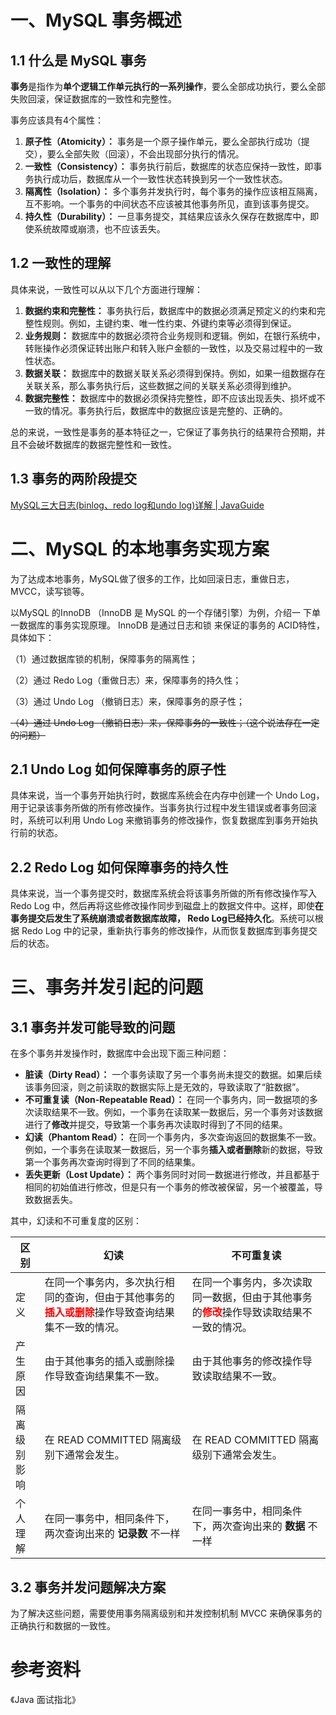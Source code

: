 # 一、MySQL 事务概述

## 1.1 什么是 MySQL 事务

**事务**是指作为**单个逻辑工作单元执行的一系列操作**，要么全部成功执行，要么全部失败回滚，保证数据库的一致性和完整性。

事务应该具有4个属性：

1. **原子性（Atomicity）：** 事务是一个原子操作单元，要么全部执行成功（提交），要么全部失败（回滚），不会出现部分执行的情况。
2. **一致性（Consistency）：** 事务执行前后，数据库的状态应保持一致性，即事务执行成功后，数据库从一个一致性状态转换到另一个一致性状态。
3. **隔离性（Isolation）：** 多个事务并发执行时，每个事务的操作应该相互隔离，互不影响。一个事务的中间状态不应该被其他事务所见，直到该事务提交。
4. **持久性（Durability）：** 一旦事务提交，其结果应该永久保存在数据库中，即使系统故障或崩溃，也不应该丢失。



## 1.2 一致性的理解

具体来说，一致性可以从以下几个方面进行理解：

1. **数据约束和完整性：** 事务执行后，数据库中的数据必须满足预定义的约束和完整性规则。例如，主键约束、唯一性约束、外键约束等必须得到保证。
2. **业务规则：** 数据库中的数据必须符合业务规则和逻辑。例如，在银行系统中，转账操作必须保证转出账户和转入账户金额的一致性，以及交易过程中的一致性状态。
3. **数据关联：** 数据库中的数据关联关系必须得到保持。例如，如果一组数据存在关联关系，那么事务执行后，这些数据之间的关联关系必须得到维护。
4. **数据完整性：** 数据库中的数据必须保持完整性，即不应该出现丢失、损坏或不一致的情况。事务执行后，数据库中的数据应该是完整的、正确的。

总的来说，一致性是事务的基本特征之一，它保证了事务执行的结果符合预期，并且不会破坏数据库的数据完整性和一致性。



## 1.3 事务的两阶段提交

[MySQL三大日志(binlog、redo log和undo log)详解 | JavaGuide](https://javaguide.cn/database/mysql/mysql-logs.html#两阶段提交)



# 二、MySQL 的本地事务实现方案

为了达成本地事务，MySQL做了很多的⼯作，⽐如回滚⽇志，重做⽇志，MVCC，读写锁等。

以MySQL 的InnoDB （InnoDB 是 MySQL 的⼀个存储引擎）为例，介绍⼀ 下单⼀数据库的事务实现原理。 InnoDB 是通过⽇志和锁 来保证的事务的 ACID特性，具体如下： 

（1）通过数据库锁的机制，保障事务的隔离性； 

（2）通过 Redo Log（重做日志）来，保障事务的持久性； 

（3）通过 Undo Log （撤销日志）来，保障事务的原⼦性； 

~~（4）通过 Undo Log （撤销日志）来，保障事务的⼀致性；（这个说法存在一定的问题）~~



## 2.1 Undo Log 如何保障事务的原子性

具体来说，当一个事务开始执行时，数据库系统会在内存中创建一个 Undo Log，用于记录该事务所做的所有修改操作。当事务执行过程中发生错误或者事务回滚时，系统可以利用 Undo Log 来撤销事务的修改操作，恢复数据库到事务开始执行前的状态。



## 2.2 Redo Log 如何保障事务的持久性

具体来说，当一个事务提交时，数据库系统会将该事务所做的所有修改操作写入 Redo Log 中，然后再将这些修改操作同步到磁盘上的数据文件中。这样，即使**在事务提交后发生了系统崩溃或者数据库故障， Redo Log已经持久化**。系统可以根据 Redo Log 中的记录，重新执行事务的修改操作，从而恢复数据库到事务提交后的状态。



# 三、事务并发引起的问题

## 3.1 事务并发可能导致的问题

在多个事务并发操作时，数据库中会出现下⾯三种问题：

- **脏读（Dirty Read）：** 一个事务读取了另一个事务尚未提交的数据。如果后续该事务回滚，则之前读取的数据实际上是无效的，导致读取了“脏数据”。
- **不可重复读（Non-Repeatable Read）：** 在同一个事务内，同一数据项的多次读取结果不一致。例如，一个事务在读取某一数据后，另一个事务对该数据进行了**修改**并提交，导致第一个事务再次读取时得到了不同的结果。
- **幻读（Phantom Read）：** 在同一个事务内，多次查询返回的数据集不一致。例如，一个事务在读取某一数据后，另一个事务**插入或者删除**新的数据，导致第一个事务再次查询时得到了不同的结果集。
- **丢失更新（Lost Update）：** 两个事务同时对同一数据进行修改，并且都基于相同的初始值进行修改，但是只有一个事务的修改被保留，另一个被覆盖，导致数据丢失。

其中，幻读和不可重复度的区别：

| 区别         | 幻读                                                         | 不可重复读                                                   |
| ------------ | ------------------------------------------------------------ | ------------------------------------------------------------ |
| 定义         | 在同一个事务内，多次执行相同的查询，但由于其他事务的<font color="red">**插入或删除**</font>操作导致查询结果集不一致的情况。 | 在同一个事务内，多次读取同一数据，但由于其他事务的<font color="red">**修改**</font>操作导致读取结果不一致的情况。 |
| 产生原因     | 由于其他事务的插入或删除操作导致查询结果集不一致。           | 由于其他事务的修改操作导致读取结果不一致。                   |
| 隔离级别影响 | 在 READ COMMITTED 隔离级别下通常会发生。                     | 在 READ COMMITTED 隔离级别下通常会发生。                     |
| 个人理解     | 在同⼀事务中，相同条件下，两次查询出来的 **记录数** 不⼀样   | 在同⼀事务中，相同条件下，两次查询出来的 **数据** 不⼀样     |



## 3.2 事务并发问题解决方案

为了解决这些问题，需要使用事务隔离级别和并发控制机制 MVCC 来确保事务的正确执行和数据的一致性。





# 参考资料

《Java 面试指北》